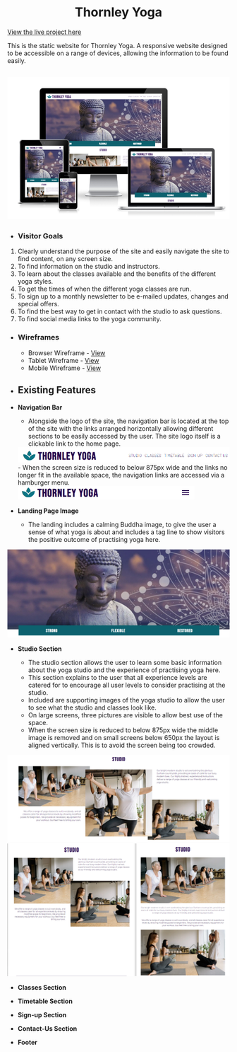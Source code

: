 # <center>**Thornley Yoga**</center>

[View the live project here](https://porsil.github.io/thornley-yoga/index.html)

This is the static website for Thornley Yoga. A responsive website designed to be accessible on a range of devices, allowing the information to be found easily.

<h2 align="center"><img src="assets/read-me-docs/responsive-image.png"></h2>

-   ### **Visitor Goals**

1. Clearly understand the purpose of the site and easily navigate the site to find content, on any screen size.
2. To find information on the studio and instructors.
3. To learn about the classes available and the benefits of the different yoga styles.
4. To get the times of when the different yoga classes are run.
5. To sign up to a monthly newsletter to be e-mailed updates, changes and special offers.
6. To find the best way to get in contact with the studio to ask questions.
7. To find social media links to the yoga community.

-   ### **Wireframes**

    -   Browser Wireframe - [View](assets/read-me-docs/thornley-yoga-browser.pdf)
    -   Tablet Wireframe - [View](assets/read-me-docs/thornley-yoga-tablet.pdf)
    -   Mobile Wireframe - [View](assets/read-me-docs/thornley-yoga-mobile.pdf)

-   ## **Existing Features**

-   **Navigation Bar**

    -   Alongside the logo of the site, the navigation bar is located at the top of the site with the links arranged horizontally allowing different sections to be easily accessed by the user. The site logo itself is a clickable link to the home page.
    <img alt="Navigation bar for browser" src="assets/read-me-docs/navigation-browser.png" width="800">
    -   When the screen size is reduced to below 875px wide and the links no longer fit in the available space, the navigation links are accessed via a hamburger menu.<br> 
    <img alt="Navigation bar for tablet" src="assets/read-me-docs/navigation-tablet.png" width="400">

-   **Landing Page Image**

    -   The landing includes a calming Buddha image, to give the user a sense of what yoga is about and includes a tag line to show visitors the positive outcome of practising yoga here.

![hero image](assets/read-me-docs/hero-image.png)

-   **Studio Section**

    -   The studio section allows the user to learn some basic information about the yoga studio and the experience of practising yoga here.
    -   This section explains to the user that all experience levels are catered for to encourage all user levels to consider practising at the studio.
    -   Included are supporting images of the yoga studio to allow the user to see what the studio and classes look like.
    -   On large screens, three pictures are visible to allow best use of the space.
    -   When the screen size is reduced to below 875px wide the middle image is removed and on small screens below 650px the layout is aligned vertically. This is to avoid the screen being too crowded.

![studio section for browser](assets/read-me-docs/studio-browser.png)
![studio section for tablet and mobile](assets/read-me-docs/studio-tablet-mobile.png)

-   **Classes Section**


-   **Timetable Section**


-   **Sign-up Section**


-   **Contact-Us Section**


-   **Footer**
